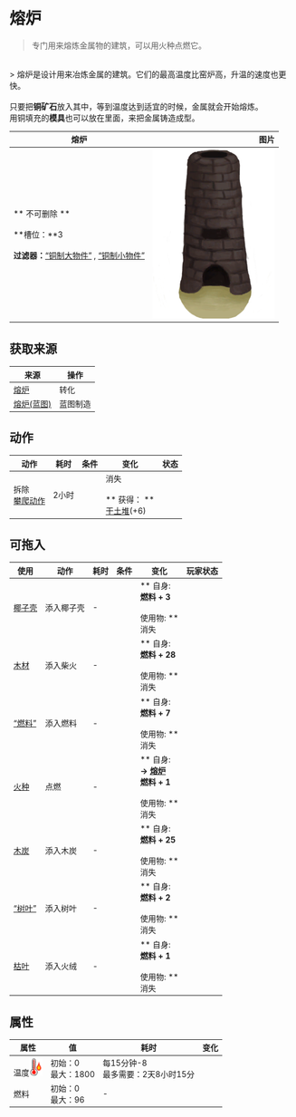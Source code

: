 # 熔炉  
> 专门用来熔炼金属物的建筑，可以用火种点燃它。  
<br>  
> 熔炉是设计用来冶炼金属的建筑。它们的最高温度比窑炉高，升温的速度也更快。<br><br>只要把<b>铜矿石</b>放入其中，等到温度达到适宜的时候，金属就会开始熔炼。<br>用铜填充的<b>模具</b>也可以放在里面，来把金属铸造成型。  
  
  熔炉  |   图片   
 ----  |  ----:   
 ** 不可删除 **<br><br>**槽位：**3<br><br>**过滤器：**[“铜制大物件”](tag_CopperBig.md) , [“铜制小物件”](tag_CopperSmall.md)  |  <img decoding="async" src="Sprite/Forge.png" href="a.md" style="max-width:300px;max-height:300px;">   
  
## 获取来源  
来源  |  操作  
----  |  ----  
[熔炉](Forge.md)  |  转化  
[熔炉(蓝图)](Bp_Forge.md)  |  蓝图制造  
## 动作  
动作  |  耗时  |  条件  |  变化  |  状态  
----  |  ----  |  ----  |  ----  |  ----  
拆除<br>[攀爬动作](ClimbAction.md)  |  2小时  |    |  消失<br><br>** 获得： **<br>  [干土堆](DirtPile.md)(+6)<br>  |    
## 可拖入  
使用  |  动作  |  耗时  |  条件  |  变化  |  玩家状态  
----  |  ----  |  ----  |  ----  |  ----  |  ----  
[椰子壳](CoconutShell.md)  |  添入椰子壳<br>  |  -  |    |  ** 自身: **<br>燃料 + 3<br><br>** 使用物: **<br>消失  |    
[木材](Wood.md)  |  添入柴火<br>  |  -  |    |  ** 自身: **<br>燃料 + 28<br><br>** 使用物: **<br>消失  |    
[“燃料”](tag_Fuel.md)  |  添入燃料<br>  |  -  |    |  ** 自身: **<br>燃料 + 7<br><br>** 使用物: **<br>消失  |    
[火种](TinderLit.md)  |  点燃<br>  |  -  |    |  ** 自身: **<br>→ [熔炉](Forge.md)<br>燃料 + 1<br><br>** 使用物: **<br>消失  |    
[木炭](Charcoal.md)  |  添入木炭<br>  |  -  |    |  ** 自身: **<br>燃料 + 25<br><br>** 使用物: **<br>消失  |    
[“树叶”](tag_Leaves.md)  |  添入树叶<br>  |  -  |    |  ** 自身: **<br>燃料 + 2<br><br>** 使用物: **<br>消失  |    
[枯叶](LeavesDry.md)  |  添入火绒<br>  |  -  |    |  ** 自身: **<br>燃料 + 1<br><br>** 使用物: **<br>消失  |    
## 属性   
属性  |  值  |  耗时  |  变化  
----  |  ----  |  ----  |  ----  
温度<img decoding="async" src="Sprite/Hot.png" href="a.md" style="max-width:30px;max-height:30px;">  |  初始：0<br>最大：1800  |  每15分钟-8<br>最多需要：2天8小时15分  |    
燃料  |  初始：0<br>最大：96  |  -  |    
